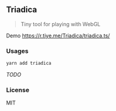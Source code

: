 ## Triadica

> Tiny tool for playing with WebGL

Demo https://r.tiye.me/Triadica/triadica.ts/

### Usages

```bash
yarn add triadica
```

_TODO_

### License

MIT
